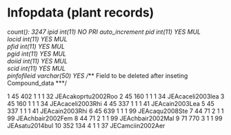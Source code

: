 # Infopdata (plant records)

count(*): 3247
ipid	int(11)	NO	PRI		auto_increment
pid	int(11)	YES	MUL		
locid	int(11)	YES	MUL		
pfid	int(11)	YES	MUL		
pgid	int(11)	YES	MUL		
doiid	int(11)	YES	MUL		
scid	int(11)	YES	MUL		
pinfofileid	varchar(50)	YES			/*** Field to be deleted after inseting Compound_data ***/

<sample data>
1	45	402	1	1	1	32	JEAcakoprtu2002Roo
2	45	160	1	1	1	34	JEAcaceli2003lea
3	45	160	1	1	1	34	JEAcaceli2003Rhi
4	45	337	1	1	1	41	JEAcain2003Lea
5	45	337	1	1	1	41	JEAcain2003Rhi
6	45	639	1	1	1	99	JEAcaqu2008Ste
7	44	71	2	1	1	99	JEAchbair2002Fem
8	44	71	2	1	1	99	JEAchbair2002Mal
9	71	770	3	1	1	99	JEAsatu2014bul
10	352	134	4	1	1	37	JECamciin2002Aer
							
